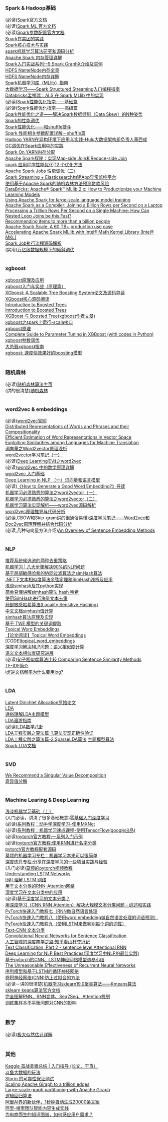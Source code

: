### Spark & Hadoop基础<br>
(必读)[Spark官方文档](http://spark.apache.org/docs/latest/)<br>
(必读)[Spark ML 官方文档](http://spark.apache.org/docs/latest/ml-guide.html)<br>
(必读)[Spark参数配置官方文档](http://spark.apache.org/docs/latest/configuration.html)<br>
[Spark在美团的实践](http://tech.meituan.com/spark-in-meituan.html)<br>
[Spark核心技术与实践](https://yq.aliyun.com/topic/69?utm_content=m_17543)<br>
[spark机器学习算法研究和源码分析](https://github.com/endymecy/spark-ml-source-analysis)<br>
[Apache Spark 内存管理详解](http://wrox.cn/article/100097425/)<br>
[Spark入门实战系列--9.Spark GraphX介绍及实例](http://blog.csdn.net/yirenboy/article/details/47844677)<br>
[HDFS NameNode内存全景](http://tech.meituan.com/namenode.html)<br>
[HDFS NameNode内存详解](http://tech.meituan.com/namenode-memory-detail.html)<br>
[Spark机器学习库（MLlib）指南](http://wrox.cn/article/100077286/)<br>
[大数据学习——Spark Structured Streaming入门编程指南](http://wrox.cn/article/100096772/)<br>
[Databricks孟祥瑞：ALS 在 Spark MLlib 中的实现](http://www.csdn.net/article/2015-05-07/2824641)<br>
(必读)[Spark性能优化指南——基础篇](http://tech.meituan.com/spark-tuning-basic.html)<br>
(必读)[Spark性能优化指南——高级篇](http://tech.meituan.com/spark-tuning-pro.html)<br>
[Spark性能优化之道——解决Spark数据倾斜（Data Skew）的N种姿势](http://www.cnblogs.com/jasongj/p/6508150.html)<br>
[Spark的性能调优](http://www.raychase.net/3546)<br>
[Spark性能优化——和shuffle搏斗](http://www.raychase.net/3788)<br>
[Spark 性能相关参数配置详解－shuffle篇](http://blog.csdn.net/colorant/article/details/38680581)<br>
[Hadoop YARN在异构环境下应用与实践-Hulu大数据架构组负责人董西成](https://pan.baidu.com/s/1hslSG64?errno=0&errmsg=Auth%20Login%20Sucess&&bduss=&ssnerror=0)<br>
[GC调优在Spark应用中的实践](http://dataunion.org/19227.html)<br>
[Spark On YARN内存分配](http://blog.javachen.com/2015/06/09/memory-in-spark-on-yarn.html)<br>
[Apache Spark探秘：实现Map-side Join和Reduce-side Join](http://dongxicheng.org/framework-on-yarn/apache-spark-join-two-tables/)<br>
[spark 应用程序性能优化|12 个优化方法](http://www.36dsj.com/archives/55400)<br>
[Apache Spark Jobs 性能调优（二）](https://www.zybuluo.com/xiaop1987/note/102894)<br>
[Spark Streaming + Elasticsearch构建App异常监控平台](http://tech.meituan.com/spark-streaming-es.html)<br>
[使用基于Apache Spark的随机森林方法预测贷款风险](http://wrox.cn/article/100077656/)<br>
[DataBricks: Apache® Spark™ MLlib 2.x: How to Productionize your Machine Learning Models](https://www.slideshare.net/julesdamji/apache-spark-mllib-2x-how-to-productionize-your-machine-learning-models)<br>
[Using Apache Spark for large-scale language model training](https://code.facebook.com/posts/678403995666478/using-apache-spark-for-large-scale-language-model-training/)<br>
[Apache Spark as a Compiler: Joining a Billion Rows per Second on a Laptop](https://databricks.com/blog/2016/05/23/apache-spark-as-a-compiler-joining-a-billion-rows-per-second-on-a-laptop.html)<br>
[Processing a Trillion Rows Per Second on a Single Machine: How Can Nested Loop Joins be this Fast?](https://databricks.com/blog/2017/02/16/processing-trillion-rows-per-second-single-machine-can-nested-loop-joins-fast.html)<br>
[Recommending items to more than a billion people](https://code.facebook.com/posts/861999383875667/recommending-items-to-more-than-a-billion-people/)<br>
[Apache Spark Scale: A 60 TB+ production use case](https://code.facebook.com/posts/1671373793181703/apache-spark-scale-a-60-tb-production-use-case/)<br>
[Accelerating Apache Spark MLlib with Intel® Math Kernel Library (Intel® MKL)](https://blog.cloudera.com/blog/2017/02/accelerating-apache-spark-mllib-with-intel-math-kernel-library-intel-mkl/)<br>
[Spark Job执行流程源码解析](http://www.jianshu.com/p/ce982840671a)<br>
(实用)[万亿级数据规模下的倾斜调优](https://mp.weixin.qq.com/s/uuSe_kgw5QW_APVtk4zVHg)<br>
<br>

### xgboost<br>
[xgboost原理及应用](http://www.cnblogs.com/zhouxiaohui888/p/6008368.html)<br>
[xgboost入门与实战（原理篇）](http://blog.csdn.net/sb19931201/article/details/52557382)<br>
[XGboost: A Scalable Tree Boosting System论文及源码导读](http://mlnote.com/2016/10/05/a-guide-to-xgboost-A-Scalable-Tree-Boosting-System/)<br>
[XGboost核心源码阅读](http://mlnote.com/2016/10/29/xgboost-code-review-with-paper/)<br>
[Introduction to Boosted Trees](http://homes.cs.washington.edu/~tqchen/pdf/BoostedTree.pdf)<br>
[Introduction to Boosted Trees](https://xgboost.readthedocs.io/en/latest/model.html)<br>
[XGBoost 与 Boosted Tree(xgboost作者文章)](http://www.52cs.org/?p=429)<br>
[xgboost之spark上运行-scala接口](http://blog.csdn.net/luoyexuge/article/details/71422270)<br>
[xgboost原理](http://blog.csdn.net/a819825294/article/details/51206410)<br>
[Complete Guide to Parameter Tuning in XGBoost (with codes in Python) xgboost参数调优](https://www.analyticsvidhya.com/blog/2016/03/complete-guide-parameter-tuning-xgboost-with-codes-python/)<br>
[大杀器xgboost指南](http://blog.csdn.net/bryan__/article/details/52056112)<br>
[xgboost: 速度快效果好的boosting模型](https://cos.name/2015/03/xgboost/)<br>
<br>

### 随机森林<br>
(必读)[随机森林算法主页](https://www.stat.berkeley.edu/~breiman/RandomForests/cc_home.htm)<br>
(讲的很清楚)[随机森林](http://www.cnblogs.com/maybe2030/p/4585705.html)<br>
<br>

### word2vec & embeddings<br>
(必读)[word2vec官网](https://code.google.com/archive/p/word2vec/)<br>
[Distributed Representations of Words and Phrases and their Compositionality](https://arxiv.org/pdf/1310.4546.pdf)<br>
[Efficient Estimation of Word Representations in Vector Space](https://arxiv.org/pdf/1301.3781.pdf)<br>
[Exploiting Similarities among Languages for Machine Translation](https://arxiv.org/pdf/1309.4168.pdf)<br>
[词向量之Word2vector原理浅析](http://www.jianshu.com/p/b2da4d94a122)<br>
[word2vector学习笔记（一）](http://blog.csdn.net/lingerlanlan/article/details/38048335)<br>
(必读)[Deep Learning实战之word2vec](http://techblog.youdao.com/?p=915)<br>
(必读)[word2vec 中的数学原理详解](https://www.cnblogs.com/peghoty/p/3857839.html)<br>
[word2vec 入门基础](https://www.cnblogs.com/tina-smile/p/5176441.html)<br>
[Deep Learning in NLP （一）词向量和语言模型](http://licstar.net/archives/328)<br>
(必读)[《How to Generate a Good Word Embedding?》导读](http://licstar.net/archives/620)<br>
[机器学习必须熟悉的算法之word2vector（一）](https://www.jianshu.com/p/1405932293ea)<br>
[机器学习必须熟悉的算法之word2vector（二）](https://www.jianshu.com/p/d0e2d00fb4f0)<br>
[机器学习算法实现解析——word2vec源码解析](https://blog.csdn.net/google19890102/article/details/51887344)<br>
[word2vec原理推导与代码分析](http://www.hankcs.com/nlp/word2vec.html)<br>
(必读,CBOW和Skip-gram讲的很通俗易懂)[深度学习笔记——Word2vec和Doc2vec原理理解并结合代码分析](https://blog.csdn.net/mpk_no1/article/details/72458003)<br>
(必读,几种句向量方法介绍)[An Overview of Sentence Embedding Methods](http://mlexplained.com/2017/12/28/an-overview-of-sentence-embedding-methods/)<br>
<br>

### NLP<br>
[推荐系统候选池的两种去重策略](https://mp.weixin.qq.com/s?__biz=MzA4OTk5OTQzMg==&mid=2449231537&idx=1&sn=821697ae129e878b7d5714e4bcd16bc8&chksm=841abf96b36d368065e20e7bf1039ab267efc7067fcbe4b95e854606222735822196de7e2631&mpshare=1&scene=24&srcid=0511BJ2WtN6mAPEfRyWGGGu9&pass_ticket=%2FBT2vdYB2qaBlMLm7WCkhyX%2F%2FCWec2bA4OxLLtm7UXff47YnLRHzb9a4ExG%2BI%2FWk#rd)<br>
[机器学习 | 八大步骤解决90%的NLP问题](https://zhuanlan.zhihu.com/p/36736328)<br>
[基于局部敏感哈希的协同过滤算法之simHash算法](https://www.cnblogs.com/hxsyl/p/4456001.html)<br>
[.NET下文本相似度算法余弦定理和SimHash浅析及应用](http://www.cnblogs.com/weiguang3100/p/4183705.html)<br>
[浅谈simhash及其python实现](https://blog.csdn.net/madujin/article/details/53152619)<br>
[简单易懂讲解simhash算法 hash 哈希](https://blog.csdn.net/le_le_name/article/details/51615931)<br>
[使用SimHash进行海量文本去重](https://www.cnblogs.com/maybe2030/p/5203186.html)<br>
[局部敏感哈希算法(Locality Sensitive Hashing)](http://www.cnblogs.com/maybe2030/p/4953039.html)<br>
[中文文档simhash值计算](https://github.com/yanyiwu/simhash)<br>
[simhash算法原理及实现](https://yanyiwu.com/work/2014/01/30/simhash-shi-xian-xiang-jie.html)<br>
[基于 TWE 模型的关键词提取](http://hejunhao.me/archives/918)<br>
[Topical Word Embeddings](https://www.aaai.org/ocs/index.php/AAAI/AAAI15/paper/view/9314/9535)<br>
[【论文阅读】Topical Word Embeddings](https://blog.csdn.net/u014568072/article/details/78679925)<br>
[CODE][topical_word_embeddings](https://github.com/largelymfs/topical_word_embeddings)<br>
[深度学习解决NLP问题：语义相似度计算](https://www.cnblogs.com/qniguoym/p/7772561.html)<br>
[语义文本相似度研究进展](https://cloud.tencent.com/developer/news/224166)<br>
(必读)[句子相似度算法比较 Comparing Sentence Similarity Methods](http://nlp.town/blog/sentence-similarity/)<br>
[TF-IDF简介](https://www.cnblogs.com/en-heng/p/5848553.html)<br>
[idf逆文档频率为什么要用log?](http://52opencourse.com/187/idf%E9%80%86%E6%96%87%E6%A1%A3%E9%A2%91%E7%8E%87%E4%B8%BA%E4%BB%80%E4%B9%88%E8%A6%81%E7%94%A8log)<br>
<br>

### LDA<br>
[Latent Dirichlet Allocation原始论文](http://www.jmlr.org/papers/volume3/blei03a/blei03a.pdf)<br>
[LDA](https://en.wikipedia.org/wiki/Latent_Dirichlet_allocation)<br>
[通俗理解LDA主题模型](http://blog.csdn.net/v_july_v/article/details/41209515?utm_source=tuicool)<br>
[LDA漫游指南](https://yuedu.baidu.com/ebook/d0b441a8ccbff121dd36839a)<br>
(必读)[LDA数学八卦](http://www.52nlp.cn/lda-math-%E6%B1%87%E6%80%BB-lda%E6%95%B0%E5%AD%A6%E5%85%AB%E5%8D%A6)<br>
[LDA工程实践之算法篇-1.算法实现正确性验证](http://www.flickering.cn/nlp/2014/07/lda%E5%B7%A5%E7%A8%8B%E5%AE%9E%E8%B7%B5%E4%B9%8B%E7%AE%97%E6%B3%95%E7%AF%87-1%E7%AE%97%E6%B3%95%E5%AE%9E%E7%8E%B0%E6%AD%A3%E7%A1%AE%E6%80%A7%E9%AA%8C%E8%AF%81/)<br>
[LDA工程实践之算法篇-2.SparseLDA算法](http://www.flickering.cn/nlp/2014/10/lda%E5%B7%A5%E7%A8%8B%E5%AE%9E%E8%B7%B5%E4%B9%8B%E7%AE%97%E6%B3%95%E7%AF%87-2-sparselda%E7%AE%97%E6%B3%95/)
[主题模型算法](http://blog.sina.com.cn/s/blog_8eee7fb60101czhx.html)<br>
[Spark LDA文档](https://spark.apache.org/docs/latest/mllib-clustering.html#latent-dirichlet-allocation-lda)<br>
<br>

### SVD<br>
[We Recommend a Singular Value Decomposition](http://www.ams.org/samplings/feature-column/fcarc-svd)<br>
[奇异值分解](http://www.flickering.cn/%E6%95%B0%E5%AD%A6%E4%B9%8B%E7%BE%8E/2015/01/%E5%A5%87%E5%BC%82%E5%80%BC%E5%88%86%E8%A7%A3%EF%BC%88we-recommend-a-singular-value-decomposition%EF%BC%89/)<br>
<br>

### Machine Learing & Deep Learning<br>
[浅谈机器学习基础（上）](http://www.jianshu.com/p/ed9ae5385b89)<br>
(入门必读，讲清了很多基础概念)[零基础入门深度学习](https://www.zybuluo.com/hanbingtao/note/433855)<br>
(必读)[系列教程：动手学深度学习-使用MXNet](http://zh.gluon.ai/)<br>
(必读)[系列教程：机器学习速成课程-使用TensorFlow(google出品)](https://developers.google.cn/machine-learning/crash-course/)<br>
(必读)[pytorch官方教程:一系列入门示例](http://pytorch.org/tutorials/index.html)<br>
(必读)[pytorch官方教程:使用RNN进行名字分类](http://pytorch.org/tutorials/intermediate/char_rnn_classification_tutorial.html#sphx-glr-intermediate-char-rnn-classification-tutorial-py)<br>
[pytorch官方教程配套源码](https://github.com/spro/practical-pytorch/tree/master/char-rnn-classification)<br>
[莫烦的机器学习专栏：机器学习本来可以很简单](https://zhuanlan.zhihu.com/morvan)<br>
[深度炼丹专栏:分享在深度学习的一些项目实践与经验](https://zhuanlan.zhihu.com/c_94953554)<br>
(入门必读)[莫烦的pytorch视频教程](https://morvanzhou.github.io/tutorials/machine-learning/torch/)<br>
[Understanding LSTM Networks](http://colah.github.io/posts/2015-08-Understanding-LSTMs/)<br>
[[译] 理解 LSTM 网络](https://www.jianshu.com/p/9dc9f41f0b29)<br>
[用于文本分类的RNN-Attention网络](http://blog.csdn.net/thriving_fcl/article/details/73381217)<br>
[深度学习在文本分类中的应用](http://blog.csdn.net/u010223750/article/details/51437854)<br>
(必读)[基于深度学习的文本分类？](https://mp.weixin.qq.com/s?__biz=MzIzMjU1NTg3Ng==&mid=2247486702&idx=1&sn=99104c3ea80b0339fcb976deb5918108)<br>
[用深度学习（CNN RNN Attention）解决大规模文本分类问题 - 综述和实践](https://zhuanlan.zhihu.com/p/25928551)<br>
[PyTorch快速入门教程七（RNN做自然语言处理](https://ptorch.com/news/11.html)<br>
[PyTorch快速入门教程八（使用word embedding做自然语言处理的词语预测）](https://ptorch.com/news/12.html)<br>
[PyTorch快速入门教程九（使用LSTM来做判别每个词的词性）](https://ptorch.com/news/13.html)<br>
[Text-CNN 文本分类](http://blog.csdn.net/chuchus/article/details/77847476)<br>
[Convolutional Neural Networks for Sentence Classification](http://arxiv.org/abs/1408.5882)<br>
[人工智障的深度瞎学之路:知乎看山杯夺冠记](https://zhuanlan.zhihu.com/p/28923961)<br>
[Text Classification, Part 2 - sentence level Attentional RNN](https://richliao.github.io/supervised/classification/2016/12/26/textclassifier-RNN/)<br>
[Deep Learning for NLP Best Practices(深度学习中NLP的最佳实践)](http://ruder.io/deep-learning-nlp-best-practices/index.html)<br>
[基于pytorch的CNN、LSTM神经网络模型调参小结](https://www.cnblogs.com/bamtercelboo/p/7469005.html)<br>
[The Unreasonable Effectiveness of Recurrent Neural Networks](http://karpathy.github.io/2015/05/21/rnn-effectiveness/)<br>
[序列模型和基于LSTM的循环神经网络](https://zhuanlan.zhihu.com/p/28448135)<br>
[卷积神经网络(CNN)防止过拟合的方法](http://blog.csdn.net/leo_xu06/article/details/71320727)<br>
(必读－讲的很清楚)[机器学习sklearn19.0聚类算法——Kmeans算法](https://blog.csdn.net/loveliuzz/article/details/78783773)<br>
[sklearn keans算法官方文档](http://scikit-learn.org/stable/modules/clustering.html#k-means)<br>
[完全图解RNN、RNN变体、Seq2Seq、Attention机制](https://zhuanlan.zhihu.com/p/28054589)<br>
[训练集样本不平衡问题对CNN的影响](https://zhuanlan.zhihu.com/p/23444244)<br>
<br>

### 数学<br>
(必读)[极大似然估计详解](https://blog.csdn.net/zengxiantao1994/article/details/72787849)<br>
<br>

### 其他<br>
[Kaggle 首战拿银总结 | 入门指导 (长文、干货）](https://jizhi.im/blog/post/kaggle_silver)<br>
[斗鱼大数据的玩法](http://wrox.cn/article/100098261/)<br>
[Storm 的可靠性保证测试](http://tech.meituan.com/test-of-storms-reliability.html)<br>
[Scaling Apache Giraph to a trillion edges](https://code.facebook.com/posts/509727595776839/scaling-apache-giraph-to-a-trillion-edges/)<br>
[Large-scale graph partitioning with Apache Giraph](https://code.facebook.com/posts/274771932683700/large-scale-graph-partitioning-with-apache-giraph/)<br>
[逻辑回归算法](http://blog.nsfocus.net/tech/%E6%8A%80%E6%9C%AF%E5%88%86%E4%BA%AB/2016/05/19/%E9%80%BB%E8%BE%91%E5%9B%9E%E5%BD%92%E7%AE%97%E6%B3%95.html)<br>
[阿里AI界的新伙伴，1秒钟自动生成20000条文案](https://yq.aliyun.com/articles/603683?utm_content=m_1000003675)<br>
[阿里-搜索团队智能内容生成实践](https://zhuanlan.zhihu.com/p/33956907)<br>
[为电商而生的知识图谱，如何感应用户需求？](https://mp.weixin.qq.com/s?__biz=MzIzOTU0NTQ0MA==&mid=2247488155&idx=1&sn=a0ec228c32153c48d44bbd2d5ff8d003)<br>